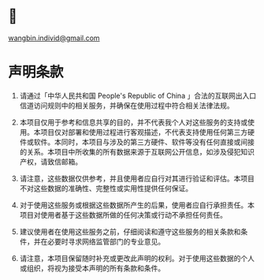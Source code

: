 # 📧
wangbin.individ@gmail.com
# 声明条款
1. 请通过「中华人民共和国 People's Republic of China 」合法的互联网出入口信道访问规则中的相关服务，并确保在使用过程中符合相关法律法规。

2. 本项目仅用于参考和信息共享的目的，并不代表我个人对这些服务的支持或使用。本项目仅对部署和使用过程进行客观描述，不代表支持使用任何第三方硬件或软件。本同时，本项目与涉及的第三方硬件、软件等没有任何直接或间接的关系。本项目中所收集的所有数据来源于互联网公开信息，如涉及侵犯知识产权，请致信邮箱。

3. 请注意，这些数据仅供参考，并且使用者应自行对其进行验证和评估。本项目不对这些数据的准确性、完整性或实用性提供任何保证。

4. 对于使用这些服务或根据这些数据所产生的后果，使用者应自行承担责任。本项目对使用者基于这些数据所做的任何决策或行动不承担任何责任。

5. 建议使用者在使用这些服务之前，仔细阅读和遵守这些服务的相关条款和条件，并在必要时寻求网络监管部门的专业意见。

6. 请注意，本项目保留随时补充或更改此声明的权利。对于使用这些数据的个人或组织，将视为接受本声明的所有条款和条件。
